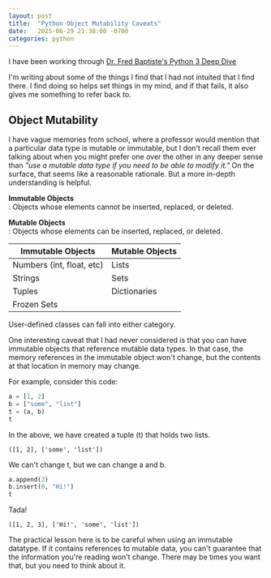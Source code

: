 ```yaml
---
layout: post
title:  "Python Object Mutability Caveats"
date:   2025-06-29 21:38:00 -0700
categories: python
---
```


 I have been working through [Dr. Fred Baptiste's Python 3 Deep Dive](https://www.udemy.com/course/python-3-deep-dive-part-1/) 

I'm writing about some of the things I find that I had not intuited that I find there. I find doing so helps set things in my mind, and if that fails, it also gives me something to refer back to. 

## Object Mutability

I have vague memories from school, where a professor would mention that a particular data type is mutable or immutable, but I don't recall them ever talking about when you might prefer one over the other in any deeper sense than *"use a mutable data type if you need to be able to modify it."* On the surface, that seems like a reasonable rationale. But a more in-depth understanding is helpful.

**Immutable Objects**  
: Objects whose elements cannot be inserted, replaced, or deleted.

**Mutable Objects**  
: Objects whose elements can be inserted, replaced, or deleted.

| Immutable Objects         | Mutable Objects |
|---------------------------|-----------------|
| Numbers (int, float, etc) | Lists           |
| Strings                   | Sets            |
| Tuples                    | Dictionaries    |
| Frozen Sets               |                 |

User-defined classes can fall into either category.

One interesting caveat that I had never considered is that you can have immutable objects that reference mutable data types. In that case, the memory references in the immutable object won't change, but the contents at that location in memory may change.

For example, consider this code:

```python
a = [1, 2]
b = ["some", "list"]
t = (a, b)
t
```

In the above, we have created a tuple (t) that holds two lists.
```text 
([1, 2], ['some', 'list'])
```
 We can't change t, but we can change a and b.  

```python
a.append(3)
b.insert(0, "Hi!")
t
```
Tada!
```
([1, 2, 3], ['Hi!', 'some', 'list'])
```

The practical lesson here is to be careful when using an immutable datatype.  If it contains references to mutable data, you can't guarantee that the information you're reading won't change.  There may be times you want that, but you need to think about it. 

